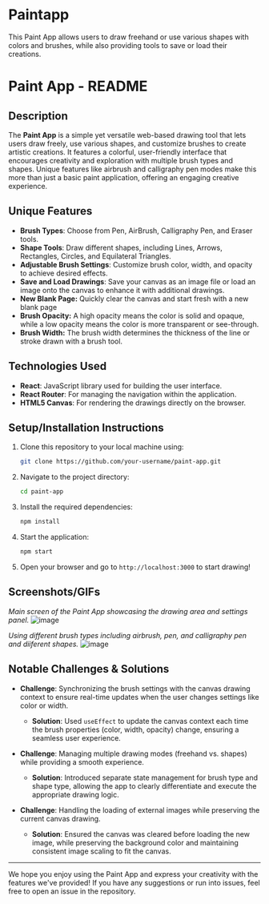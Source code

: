 # Paintapp
This Paint App allows users to draw freehand or use various shapes with  colors and brushes, while also providing tools to save or load their creations. 
# Paint App - README

## Description
The **Paint App** is a simple yet versatile web-based drawing tool that lets users draw freely, use various shapes, and customize brushes to create artistic creations. It features a colorful, user-friendly interface that encourages creativity and exploration with multiple brush types and shapes. Unique features like airbrush and calligraphy pen modes make this more than just a basic paint application, offering an engaging creative experience.

## Unique Features
- **Brush Types**: Choose from Pen, AirBrush, Calligraphy Pen, and Eraser tools.
- **Shape Tools**: Draw different shapes, including Lines, Arrows, Rectangles, Circles, and Equilateral Triangles.
- **Adjustable Brush Settings**: Customize brush color, width, and opacity to achieve desired effects.
- **Save and Load Drawings**: Save your canvas as an image file or load an image onto the canvas to enhance it with additional drawings.
- **New Blank Page:** Quickly clear the canvas and start fresh with a new blank page
- **Brush Opacity:**  A high opacity means the color is solid and opaque, while a low opacity means the color is more transparent or see-through.
- **Brush Width:** The brush width determines the thickness of the line or stroke drawn with a brush tool.

## Technologies Used
- **React**: JavaScript library used for building the user interface.
- **React Router**: For managing the navigation within the application.
- **HTML5 Canvas**: For rendering the drawings directly on the browser.

## Setup/Installation Instructions
1. Clone this repository to your local machine using:
   ```bash
   git clone https://github.com/your-username/paint-app.git
   ```
2. Navigate to the project directory:
   ```bash
   cd paint-app
   ```
3. Install the required dependencies:
   ```bash
   npm install
   ```
4. Start the application:
   ```bash
   npm start
   ```
5. Open your browser and go to `http://localhost:3000` to start drawing!

## Screenshots/GIFs

*Main screen of the Paint App showcasing the drawing area and settings panel.*
![image](https://github.com/user-attachments/assets/18c42539-622b-4dff-9acf-9e259310dc8d)


*Using different brush types including airbrush, pen, and calligraphy pen and diiferent shapes.*
![image](https://github.com/user-attachments/assets/6b7d0a83-3bd0-452d-9763-be9614e6f3ed)




## Notable Challenges & Solutions
- **Challenge**: Synchronizing the brush settings with the canvas drawing context to ensure real-time updates when the user changes settings like color or width.
  - **Solution**: Used `useEffect` to update the canvas context each time the brush properties (color, width, opacity) change, ensuring a seamless user experience.

- **Challenge**: Managing multiple drawing modes (freehand vs. shapes) while providing a smooth experience.
  - **Solution**: Introduced separate state management for brush type and shape type, allowing the app to clearly differentiate and execute the appropriate drawing logic.

- **Challenge**: Handling the loading of external images while preserving the current canvas drawing.
  - **Solution**: Ensured the canvas was cleared before loading the new image, while preserving the background color and maintaining consistent image scaling to fit the canvas.


---

We hope you enjoy using the Paint App and express your creativity with the features we've provided! If you have any suggestions or run into issues, feel free to open an issue in the repository.

